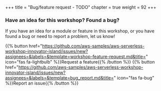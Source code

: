 +++
title = "Bug/feature request - TODO"
chapter = true
weight = 92
+++

### Have an idea for this workshop? Found a bug? ###

If you have an idea for a module or feature in this workshop, or you have found a bug or need to report a problem, let us know!

{{% button href="https://github.com/aws-samples/aws-serverless-workshop-innovator-island/issues/new?assignees=&labels=&template=workshop-feature-request.md&title=" icon="fas fa-lightbulb" %}}Request a feature{{% /button %}}
{{% button href="https://github.com/aws-samples/aws-serverless-workshop-innovator-island/issues/new?assignees=&labels=&template=bug_report.md&title=" icon="fas fa-bug" %}}Report an issue{{% /button %}}
